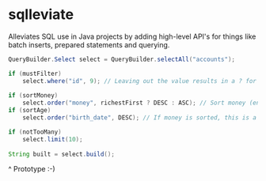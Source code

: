 # sqlleviate
Alleviates SQL use in Java projects by adding high-level API's for things like batch inserts, prepared statements and querying.


```java
QueryBuilder.Select select = QueryBuilder.selectAll("accounts");

if (mustFilter)
    select.where("id", 9); // Leaving out the value results in a ? for prepared statements.
    
if (sortMoney)
    select.order("money", richestFirst ? DESC : ASC); // Sort money (enum Sorting.DESC / ASC)
if (sortAge)
    select.order("birth_date", DESC); // If money is sorted, this is a sort added after sorting money.

if (notTooMany)
    select.limit(10);
    
String built = select.build();
```

^ Prototype :-)
